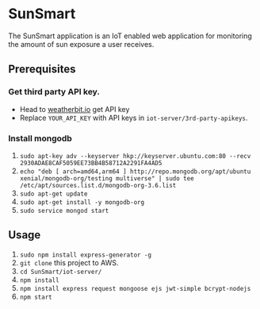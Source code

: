 # SunSmart
The SunSmart application is an IoT enabled web application for monitoring the amount of sun exposure a user receives.

## Prerequisites
### Get third party API key.
* Head to [weatherbit.io](https://www.weatherbit.io/api) get API key
* Replace `YOUR_API_KEY` with API keys in `iot-server/3rd-party-apikeys`.

### Install mongodb
1. `sudo apt-key adv --keyserver hkp://keyserver.ubuntu.com:80 --recv 2930ADAE8CAF5059EE73BB4B58712A2291FA4AD5`
2. `echo "deb [ arch=amd64,arm64 ] http://repo.mongodb.org/apt/ubuntu xenial/mongodb-org/testing multiverse" | sudo tee /etc/apt/sources.list.d/mongodb-org-3.6.list`
3. `sudo apt-get update`
4. `sudo apt-get install -y mongodb-org`
5. `sudo service mongod start`

## Usage
1. `sudo npm install express-generator -g`
2. `git clone` this project to AWS.
3. `cd SunSmart/iot-server/`
4. `npm install`
5. `npm install express request mongoose ejs jwt-simple bcrypt-nodejs`
6. `npm start`
